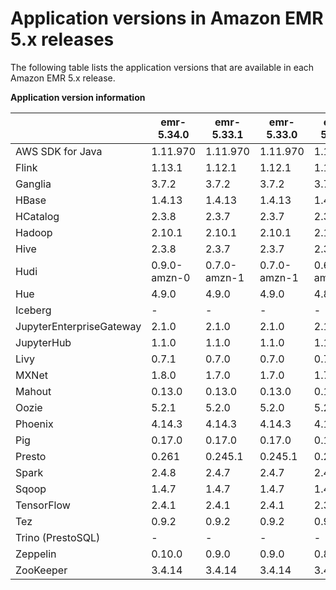 # Application versions in Amazon EMR 5\.x releases<a name="emr-release-app-versions-5.x"></a>

The following table lists the application versions that are available in each Amazon EMR 5\.x release\.


**Application version information**  

|  | emr\-5\.34\.0 | emr\-5\.33\.1 | emr\-5\.33\.0 | emr\-5\.32\.1 | emr\-5\.32\.0 | emr\-5\.31\.1 | emr\-5\.31\.0 | emr\-5\.30\.2 | emr\-5\.30\.1 | emr\-5\.30\.0 | emr\-5\.29\.0 | emr\-5\.28\.1 | emr\-5\.28\.0 | emr\-5\.27\.1 | emr\-5\.27\.0 | emr\-5\.26\.0 | emr\-5\.25\.0 | emr\-5\.24\.1 | emr\-5\.24\.0 | emr\-5\.23\.1 | emr\-5\.23\.0 | emr\-5\.22\.0 | emr\-5\.21\.2 | emr\-5\.21\.1 | emr\-5\.21\.0 | emr\-5\.20\.1 | emr\-5\.20\.0 | emr\-5\.19\.1 | emr\-5\.19\.0 | emr\-5\.18\.1 | emr\-5\.18\.0 | emr\-5\.17\.2 | emr\-5\.17\.1 | emr\-5\.17\.0 | emr\-5\.16\.1 | emr\-5\.16\.0 | emr\-5\.15\.1 | emr\-5\.15\.0 | emr\-5\.14\.2 | emr\-5\.14\.1 | emr\-5\.14\.0 | emr\-5\.13\.1 | emr\-5\.13\.0 | emr\-5\.12\.3 | emr\-5\.12\.2 | emr\-5\.12\.1 | emr\-5\.12\.0 | emr\-5\.11\.4 | emr\-5\.11\.3 | emr\-5\.11\.2 | emr\-5\.11\.1 | emr\-5\.11\.0 | emr\-5\.10\.1 | emr\-5\.10\.0 | emr\-5\.9\.1 | emr\-5\.9\.0 | emr\-5\.8\.3 | emr\-5\.8\.2 | emr\-5\.8\.1 | emr\-5\.8\.0 | emr\-5\.7\.1 | emr\-5\.7\.0 | emr\-5\.6\.1 | emr\-5\.6\.0 | emr\-5\.5\.4 | emr\-5\.5\.3 | emr\-5\.5\.2 | emr\-5\.5\.1 | emr\-5\.5\.0 | emr\-5\.4\.1 | emr\-5\.4\.0 | emr\-5\.3\.2 | emr\-5\.3\.1 | emr\-5\.3\.0 | emr\-5\.2\.3 | emr\-5\.2\.2 | emr\-5\.2\.1 | emr\-5\.2\.0 | emr\-5\.1\.1 | emr\-5\.1\.0 | emr\-5\.0\.3 | emr\-5\.0\.0 | 
| --- | --- | --- | --- | --- | --- | --- | --- | --- | --- | --- | --- | --- | --- | --- | --- | --- | --- | --- | --- | --- | --- | --- | --- | --- | --- | --- | --- | --- | --- | --- | --- | --- | --- | --- | --- | --- | --- | --- | --- | --- | --- | --- | --- | --- | --- | --- | --- | --- | --- | --- | --- | --- | --- | --- | --- | --- | --- | --- | --- | --- | --- | --- | --- | --- | --- | --- | --- | --- | --- | --- | --- | --- | --- | --- | --- | --- | --- | --- | --- | --- | --- | --- | 
| AWS SDK for Java | 1\.11\.970 | 1\.11\.970 | 1\.11\.970 | 1\.11\.890 | 1\.11\.890 | 1\.11\.852 | 1\.11\.852 | 1\.11\.759 | 1\.11\.759 | 1\.11\.759 | 1\.11\.682 | 1\.11\.659 | 1\.11\.659 | 1\.11\.615 | 1\.11\.615 | 1\.11\.595 | 1\.11\.566 | 1\.11\.546 | 1\.11\.546 | 1\.11\.519 | 1\.11\.519 | 1\.11\.510 | 1\.11\.479 | 1\.11\.479 | 1\.11\.479 | 1\.11\.461 | 1\.11\.461 | 1\.11\.433 | 1\.11\.433 | 1\.11\.393 | 1\.11\.393 | 1\.11\.336 | 1\.11\.336 | 1\.11\.336 | 1\.11\.336 | 1\.11\.336 | 1\.11\.333 | 1\.11\.333 | 1\.11\.297 | 1\.11\.297 | 1\.11\.297 | 1\.11\.297 | 1\.11\.297 | 1\.11\.267 | 1\.11\.267 | 1\.11\.267 | 1\.11\.267 | 1\.11\.238 | 1\.11\.238 | 1\.11\.238 | 1\.11\.238 | 1\.11\.238 | 1\.11\.221 | 1\.11\.221 | 1\.11\.183 | 1\.11\.183 | 1\.11\.160 | 1\.11\.160 | 1\.11\.160 | 1\.11\.160 | 1\.10\.75 | 1\.10\.75 | 1\.10\.75 | 1\.10\.75 | 1\.10\.75 | 1\.10\.75 | 1\.10\.75 | 1\.10\.75 | 1\.10\.75 | 1\.10\.75 | 1\.10\.75 | 1\.10\.75 | 1\.10\.75 | 1\.10\.75 | 1\.10\.75 | 1\.10\.75 | 1\.10\.75 | 1\.10\.75 | 1\.10\.75 | 1\.10\.75 | 1\.10\.75 | 1\.10\.75 | 
| Flink | 1\.13\.1 | 1\.12\.1 | 1\.12\.1 | 1\.11\.2 | 1\.11\.2 | 1\.11\.0 | 1\.11\.0 | 1\.10\.0 | 1\.10\.0 | 1\.10\.0 | 1\.9\.1 | 1\.9\.0 | 1\.9\.0 | 1\.8\.1 | 1\.8\.1 | 1\.8\.0 | 1\.8\.0 | 1\.8\.0 | 1\.8\.0 | 1\.7\.1 | 1\.7\.1 | 1\.7\.1 | 1\.7\.0 | 1\.7\.0 | 1\.7\.0 | 1\.6\.2 | 1\.6\.2 | 1\.6\.1 | 1\.6\.1 | 1\.6\.0 | 1\.6\.0 | 1\.5\.2 | 1\.5\.2 | 1\.5\.2 | 1\.5\.0 | 1\.5\.0 | 1\.4\.2 | 1\.4\.2 | 1\.4\.2 | 1\.4\.2 | 1\.4\.2 | 1\.4\.0 | 1\.4\.0 | 1\.4\.0 | 1\.4\.0 | 1\.4\.0 | 1\.4\.0 | 1\.3\.2 | 1\.3\.2 | 1\.3\.2 | 1\.3\.2 | 1\.3\.2 | 1\.3\.2 | 1\.3\.2 | 1\.3\.2 | 1\.3\.2 | 1\.3\.1 | 1\.3\.1 | 1\.3\.1 | 1\.3\.1 | 1\.3\.0 | 1\.3\.0 | 1\.2\.1 | 1\.2\.1 | 1\.2\.0 | 1\.2\.0 | 1\.2\.0 | 1\.2\.0 | 1\.2\.0 | 1\.2\.0 | 1\.2\.0 | 1\.1\.4 | 1\.1\.4 | 1\.1\.4 | 1\.1\.3 | 1\.1\.3 | 1\.1\.3 | 1\.1\.3 | 1\.1\.3 | 1\.1\.3 |  \-  |  \-  | 
| Ganglia | 3\.7\.2 | 3\.7\.2 | 3\.7\.2 | 3\.7\.2 | 3\.7\.2 | 3\.7\.2 | 3\.7\.2 | 3\.7\.2 | 3\.7\.2 | 3\.7\.2 | 3\.7\.2 | 3\.7\.2 | 3\.7\.2 | 3\.7\.2 | 3\.7\.2 | 3\.7\.2 | 3\.7\.2 | 3\.7\.2 | 3\.7\.2 | 3\.7\.2 | 3\.7\.2 | 3\.7\.2 | 3\.7\.2 | 3\.7\.2 | 3\.7\.2 | 3\.7\.2 | 3\.7\.2 | 3\.7\.2 | 3\.7\.2 | 3\.7\.2 | 3\.7\.2 | 3\.7\.2 | 3\.7\.2 | 3\.7\.2 | 3\.7\.2 | 3\.7\.2 | 3\.7\.2 | 3\.7\.2 | 3\.7\.2 | 3\.7\.2 | 3\.7\.2 | 3\.7\.2 | 3\.7\.2 | 3\.7\.2 | 3\.7\.2 | 3\.7\.2 | 3\.7\.2 | 3\.7\.2 | 3\.7\.2 | 3\.7\.2 | 3\.7\.2 | 3\.7\.2 | 3\.7\.2 | 3\.7\.2 | 3\.7\.2 | 3\.7\.2 | 3\.7\.2 | 3\.7\.2 | 3\.7\.2 | 3\.7\.2 | 3\.7\.2 | 3\.7\.2 | 3\.7\.2 | 3\.7\.2 | 3\.7\.2 | 3\.7\.2 | 3\.7\.2 | 3\.7\.2 | 3\.7\.2 | 3\.7\.2 | 3\.7\.2 | 3\.7\.2 | 3\.7\.2 | 3\.7\.2 | 3\.7\.2 | 3\.7\.2 | 3\.7\.2 | 3\.7\.2 | 3\.7\.2 | 3\.7\.2 | 3\.7\.2 | 3\.7\.2 | 
| HBase | 1\.4\.13 | 1\.4\.13 | 1\.4\.13 | 1\.4\.13 | 1\.4\.13 | 1\.4\.13 | 1\.4\.13 | 1\.4\.13 | 1\.4\.13 | 1\.4\.13 | 1\.4\.10 | 1\.4\.10 | 1\.4\.10 | 1\.4\.10 | 1\.4\.10 | 1\.4\.10 | 1\.4\.9 | 1\.4\.9 | 1\.4\.9 | 1\.4\.9 | 1\.4\.9 | 1\.4\.9 | 1\.4\.8 | 1\.4\.8 | 1\.4\.8 | 1\.4\.8 | 1\.4\.8 | 1\.4\.7 | 1\.4\.7 | 1\.4\.7 | 1\.4\.7 | 1\.4\.6 | 1\.4\.6 | 1\.4\.6 | 1\.4\.4 | 1\.4\.4 | 1\.4\.4 | 1\.4\.4 | 1\.4\.2 | 1\.4\.2 | 1\.4\.2 | 1\.4\.2 | 1\.4\.2 | 1\.4\.0 | 1\.4\.0 | 1\.4\.0 | 1\.4\.0 | 1\.3\.1 | 1\.3\.1 | 1\.3\.1 | 1\.3\.1 | 1\.3\.1 | 1\.3\.1 | 1\.3\.1 | 1\.3\.1 | 1\.3\.1 | 1\.3\.1 | 1\.3\.1 | 1\.3\.1 | 1\.3\.1 | 1\.3\.1 | 1\.3\.1 | 1\.3\.0 | 1\.3\.0 | 1\.3\.0 | 1\.3\.0 | 1\.3\.0 | 1\.3\.0 | 1\.3\.0 | 1\.3\.0 | 1\.3\.0 | 1\.2\.3 | 1\.2\.3 | 1\.2\.3 | 1\.2\.3 | 1\.2\.3 | 1\.2\.3 | 1\.2\.3 | 1\.2\.3 | 1\.2\.3 | 1\.2\.2 | 1\.2\.2 | 
| HCatalog | 2\.3\.8 | 2\.3\.7 | 2\.3\.7 | 2\.3\.7 | 2\.3\.7 | 2\.3\.7 | 2\.3\.7 | 2\.3\.6 | 2\.3\.6 | 2\.3\.6 | 2\.3\.6 | 2\.3\.6 | 2\.3\.6 | 2\.3\.5 | 2\.3\.5 | 2\.3\.5 | 2\.3\.5 | 2\.3\.4 | 2\.3\.4 | 2\.3\.4 | 2\.3\.4 | 2\.3\.4 | 2\.3\.4 | 2\.3\.4 | 2\.3\.4 | 2\.3\.4 | 2\.3\.4 | 2\.3\.3 | 2\.3\.3 | 2\.3\.3 | 2\.3\.3 | 2\.3\.3 | 2\.3\.3 | 2\.3\.3 | 2\.3\.3 | 2\.3\.3 | 2\.3\.3 | 2\.3\.3 | 2\.3\.2 | 2\.3\.2 | 2\.3\.2 | 2\.3\.2 | 2\.3\.2 | 2\.3\.2 | 2\.3\.2 | 2\.3\.2 | 2\.3\.2 | 2\.3\.2 | 2\.3\.2 | 2\.3\.2 | 2\.3\.2 | 2\.3\.2 | 2\.3\.1 | 2\.3\.1 | 2\.3\.0 | 2\.3\.0 | 2\.3\.0 | 2\.3\.0 | 2\.3\.0 | 2\.3\.0 | 2\.1\.1 | 2\.1\.1 | 2\.1\.1 | 2\.1\.1 | 2\.1\.1 | 2\.1\.1 | 2\.1\.1 | 2\.1\.1 | 2\.1\.1 | 2\.1\.1 | 2\.1\.1 | 2\.1\.1 | 2\.1\.1 | 2\.1\.1 | 2\.1\.0 | 2\.1\.0 | 2\.1\.0 | 2\.1\.0 | 2\.1\.0 | 2\.1\.0 | 2\.1\.0 | 2\.1\.0 | 
| Hadoop | 2\.10\.1 | 2\.10\.1 | 2\.10\.1 | 2\.10\.1 | 2\.10\.1 | 2\.10\.0 | 2\.10\.0 | 2\.8\.5 | 2\.8\.5 | 2\.8\.5 | 2\.8\.5 | 2\.8\.5 | 2\.8\.5 | 2\.8\.5 | 2\.8\.5 | 2\.8\.5 | 2\.8\.5 | 2\.8\.5 | 2\.8\.5 | 2\.8\.5 | 2\.8\.5 | 2\.8\.5 | 2\.8\.5 | 2\.8\.5 | 2\.8\.5 | 2\.8\.5 | 2\.8\.5 | 2\.8\.5 | 2\.8\.5 | 2\.8\.4 | 2\.8\.4 | 2\.8\.4 | 2\.8\.4 | 2\.8\.4 | 2\.8\.4 | 2\.8\.4 | 2\.8\.3 | 2\.8\.3 | 2\.8\.3 | 2\.8\.3 | 2\.8\.3 | 2\.8\.3 | 2\.8\.3 | 2\.8\.3 | 2\.8\.3 | 2\.8\.3 | 2\.8\.3 | 2\.7\.3 | 2\.7\.3 | 2\.7\.3 | 2\.7\.3 | 2\.7\.3 | 2\.7\.3 | 2\.7\.3 | 2\.7\.3 | 2\.7\.3 | 2\.7\.3 | 2\.7\.3 | 2\.7\.3 | 2\.7\.3 | 2\.7\.3 | 2\.7\.3 | 2\.7\.3 | 2\.7\.3 | 2\.7\.3 | 2\.7\.3 | 2\.7\.3 | 2\.7\.3 | 2\.7\.3 | 2\.7\.3 | 2\.7\.3 | 2\.7\.3 | 2\.7\.3 | 2\.7\.3 | 2\.7\.3 | 2\.7\.3 | 2\.7\.3 | 2\.7\.3 | 2\.7\.3 | 2\.7\.3 | 2\.7\.3 | 2\.7\.2 | 
| Hive | 2\.3\.8 | 2\.3\.7 | 2\.3\.7 | 2\.3\.7 | 2\.3\.7 | 2\.3\.7 | 2\.3\.7 | 2\.3\.6 | 2\.3\.6 | 2\.3\.6 | 2\.3\.6 | 2\.3\.6 | 2\.3\.6 | 2\.3\.5 | 2\.3\.5 | 2\.3\.5 | 2\.3\.5 | 2\.3\.4 | 2\.3\.4 | 2\.3\.4 | 2\.3\.4 | 2\.3\.4 | 2\.3\.4 | 2\.3\.4 | 2\.3\.4 | 2\.3\.4 | 2\.3\.4 | 2\.3\.3 | 2\.3\.3 | 2\.3\.3 | 2\.3\.3 | 2\.3\.3 | 2\.3\.3 | 2\.3\.3 | 2\.3\.3 | 2\.3\.3 | 2\.3\.3 | 2\.3\.3 | 2\.3\.2 | 2\.3\.2 | 2\.3\.2 | 2\.3\.2 | 2\.3\.2 | 2\.3\.2 | 2\.3\.2 | 2\.3\.2 | 2\.3\.2 | 2\.3\.2 | 2\.3\.2 | 2\.3\.2 | 2\.3\.2 | 2\.3\.2 | 2\.3\.1 | 2\.3\.1 | 2\.3\.0 | 2\.3\.0 | 2\.3\.0 | 2\.3\.0 | 2\.3\.0 | 2\.3\.0 | 2\.1\.1 | 2\.1\.1 | 2\.1\.1 | 2\.1\.1 | 2\.1\.1 | 2\.1\.1 | 2\.1\.1 | 2\.1\.1 | 2\.1\.1 | 2\.1\.1 | 2\.1\.1 | 2\.1\.1 | 2\.1\.1 | 2\.1\.1 | 2\.1\.0 | 2\.1\.0 | 2\.1\.0 | 2\.1\.0 | 2\.1\.0 | 2\.1\.0 | 2\.1\.0 | 2\.1\.0 | 
| Hudi | 0\.9\.0\-amzn\-0 | 0\.7\.0\-amzn\-1 | 0\.7\.0\-amzn\-1 | 0\.6\.0\-amzn\-0 | 0\.6\.0\-amzn\-0 | 0\.6\.0\-amzn\-0 | 0\.6\.0\-amzn\-0 | 0\.5\.2\-incubating | 0\.5\.2\-incubating | 0\.5\.2\-incubating | 0\.5\.0\-incubating | 0\.5\.0\-incubating | 0\.5\.0\-incubating |  \-  |  \-  |  \-  |  \-  |  \-  |  \-  |  \-  |  \-  |  \-  |  \-  |  \-  |  \-  |  \-  |  \-  |  \-  |  \-  |  \-  |  \-  |  \-  |  \-  |  \-  |  \-  |  \-  |  \-  |  \-  |  \-  |  \-  |  \-  |  \-  |  \-  |  \-  |  \-  |  \-  |  \-  |  \-  |  \-  |  \-  |  \-  |  \-  |  \-  |  \-  |  \-  |  \-  |  \-  |  \-  |  \-  |  \-  |  \-  |  \-  |  \-  |  \-  |  \-  |  \-  |  \-  |  \-  |  \-  |  \-  |  \-  |  \-  |  \-  |  \-  |  \-  |  \-  |  \-  |  \-  |  \-  |  \-  |  \-  |  \-  | 
| Hue | 4\.9\.0 | 4\.9\.0 | 4\.9\.0 | 4\.8\.0 | 4\.8\.0 | 4\.7\.1 | 4\.7\.1 | 4\.6\.0 | 4\.6\.0 | 4\.6\.0 | 4\.4\.0 | 4\.4\.0 | 4\.4\.0 | 4\.4\.0 | 4\.4\.0 | 4\.4\.0 | 4\.4\.0 | 4\.4\.0 | 4\.4\.0 | 4\.3\.0 | 4\.3\.0 | 4\.3\.0 | 4\.3\.0 | 4\.3\.0 | 4\.3\.0 | 4\.3\.0 | 4\.3\.0 | 4\.2\.0 | 4\.2\.0 | 4\.2\.0 | 4\.2\.0 | 4\.2\.0 | 4\.2\.0 | 4\.2\.0 | 4\.2\.0 | 4\.2\.0 | 4\.2\.0 | 4\.2\.0 | 4\.1\.0 | 4\.1\.0 | 4\.1\.0 | 4\.1\.0 | 4\.1\.0 | 4\.1\.0 | 4\.1\.0 | 4\.1\.0 | 4\.1\.0 | 4\.0\.1 | 4\.0\.1 | 4\.0\.1 | 4\.0\.1 | 4\.0\.1 | 4\.0\.1 | 4\.0\.1 | 4\.0\.1 | 4\.0\.1 | 3\.12\.0 | 3\.12\.0 | 3\.12\.0 | 3\.12\.0 | 3\.12\.0 | 3\.12\.0 | 3\.12\.0 | 3\.12\.0 | 3\.12\.0 | 3\.12\.0 | 3\.12\.0 | 3\.12\.0 | 3\.12\.0 | 3\.11\.0 | 3\.11\.0 | 3\.11\.0 | 3\.11\.0 | 3\.11\.0 | 3\.10\.0 | 3\.10\.0 | 3\.10\.0 | 3\.10\.0 | 3\.10\.0 | 3\.10\.0 | 3\.10\.0 | 3\.10\.0 | 
| Iceberg |  \-  |  \-  |  \-  |  \-  |  \-  |  \-  |  \-  |  \-  |  \-  |  \-  |  \-  |  \-  |  \-  |  \-  |  \-  |  \-  |  \-  |  \-  |  \-  |  \-  |  \-  |  \-  |  \-  |  \-  |  \-  |  \-  |  \-  |  \-  |  \-  |  \-  |  \-  |  \-  |  \-  |  \-  |  \-  |  \-  |  \-  |  \-  |  \-  |  \-  |  \-  |  \-  |  \-  |  \-  |  \-  |  \-  |  \-  |  \-  |  \-  |  \-  |  \-  |  \-  |  \-  |  \-  |  \-  |  \-  |  \-  |  \-  |  \-  |  \-  |  \-  |  \-  |  \-  |  \-  |  \-  |  \-  |  \-  |  \-  |  \-  |  \-  |  \-  |  \-  |  \-  |  \-  |  \-  |  \-  |  \-  |  \-  |  \-  |  \-  |  \-  |  \-  | 
| JupyterEnterpriseGateway | 2\.1\.0 | 2\.1\.0 | 2\.1\.0 | 2\.1\.0 | 2\.1\.0 |  \-  |  \-  |  \-  |  \-  |  \-  |  \-  |  \-  |  \-  |  \-  |  \-  |  \-  |  \-  |  \-  |  \-  |  \-  |  \-  |  \-  |  \-  |  \-  |  \-  |  \-  |  \-  |  \-  |  \-  |  \-  |  \-  |  \-  |  \-  |  \-  |  \-  |  \-  |  \-  |  \-  |  \-  |  \-  |  \-  |  \-  |  \-  |  \-  |  \-  |  \-  |  \-  |  \-  |  \-  |  \-  |  \-  |  \-  |  \-  |  \-  |  \-  |  \-  |  \-  |  \-  |  \-  |  \-  |  \-  |  \-  |  \-  |  \-  |  \-  |  \-  |  \-  |  \-  |  \-  |  \-  |  \-  |  \-  |  \-  |  \-  |  \-  |  \-  |  \-  |  \-  |  \-  |  \-  |  \-  |  \-  | 
| JupyterHub | 1\.1\.0 | 1\.1\.0 | 1\.1\.0 | 1\.1\.0 | 1\.1\.0 | 1\.1\.0 | 1\.1\.0 | 1\.1\.0 | 1\.1\.0 | 1\.1\.0 | 1\.0\.0 | 1\.0\.0 | 1\.0\.0 | 1\.0\.0 | 1\.0\.0 | 0\.9\.6 | 0\.9\.6 | 0\.9\.6 | 0\.9\.6 | 0\.9\.4 | 0\.9\.4 | 0\.9\.4 | 0\.9\.4 | 0\.9\.4 | 0\.9\.4 | 0\.9\.4 | 0\.9\.4 | 0\.9\.4 | 0\.9\.4 | 0\.8\.1 | 0\.8\.1 | 0\.8\.1 | 0\.8\.1 | 0\.8\.1 | 0\.8\.1 | 0\.8\.1 | 0\.8\.1 | 0\.8\.1 | 0\.8\.1 | 0\.8\.1 | 0\.8\.1 |  \-  |  \-  |  \-  |  \-  |  \-  |  \-  |  \-  |  \-  |  \-  |  \-  |  \-  |  \-  |  \-  |  \-  |  \-  |  \-  |  \-  |  \-  |  \-  |  \-  |  \-  |  \-  |  \-  |  \-  |  \-  |  \-  |  \-  |  \-  |  \-  |  \-  |  \-  |  \-  |  \-  |  \-  |  \-  |  \-  |  \-  |  \-  |  \-  |  \-  |  \-  | 
| Livy | 0\.7\.1 | 0\.7\.0 | 0\.7\.0 | 0\.7\.0 | 0\.7\.0 | 0\.7\.0 | 0\.7\.0 | 0\.7\.0 | 0\.7\.0 | 0\.7\.0 | 0\.6\.0 | 0\.6\.0 | 0\.6\.0 | 0\.6\.0 | 0\.6\.0 | 0\.6\.0 | 0\.6\.0 | 0\.6\.0 | 0\.6\.0 | 0\.5\.0 | 0\.5\.0 | 0\.5\.0 | 0\.5\.0 | 0\.5\.0 | 0\.5\.0 | 0\.5\.0 | 0\.5\.0 | 0\.5\.0 | 0\.5\.0 | 0\.5\.0 | 0\.5\.0 | 0\.5\.0 | 0\.5\.0 | 0\.5\.0 | 0\.5\.0 | 0\.5\.0 | 0\.4\.0 | 0\.4\.0 | 0\.4\.0 | 0\.4\.0 | 0\.4\.0 | 0\.4\.0 | 0\.4\.0 | 0\.4\.0 | 0\.4\.0 | 0\.4\.0 | 0\.4\.0 | 0\.4\.0 | 0\.4\.0 | 0\.4\.0 | 0\.4\.0 | 0\.4\.0 | 0\.4\.0 | 0\.4\.0 | 0\.4\.0 | 0\.4\.0 |  \-  |  \-  |  \-  |  \-  |  \-  |  \-  |  \-  |  \-  |  \-  |  \-  |  \-  |  \-  |  \-  |  \-  |  \-  |  \-  |  \-  |  \-  |  \-  |  \-  |  \-  |  \-  |  \-  |  \-  |  \-  |  \-  | 
| MXNet | 1\.8\.0 | 1\.7\.0 | 1\.7\.0 | 1\.7\.0 | 1\.7\.0 | 1\.6\.0 | 1\.6\.0 | 1\.5\.1 | 1\.5\.1 | 1\.5\.1 | 1\.5\.1 | 1\.5\.1 | 1\.5\.1 | 1\.4\.0 | 1\.4\.0 | 1\.4\.0 | 1\.4\.0 | 1\.4\.0 | 1\.4\.0 | 1\.3\.1 | 1\.3\.1 | 1\.3\.1 | 1\.3\.1 | 1\.3\.1 | 1\.3\.1 | 1\.3\.1 | 1\.3\.1 | 1\.3\.0 | 1\.3\.0 | 1\.2\.0 | 1\.2\.0 | 1\.2\.0 | 1\.2\.0 | 1\.2\.0 | 1\.2\.0 | 1\.2\.0 | 1\.1\.0 | 1\.1\.0 | 1\.1\.0 | 1\.1\.0 | 1\.1\.0 | 1\.0\.0 | 1\.0\.0 | 1\.0\.0 | 1\.0\.0 | 1\.0\.0 | 1\.0\.0 | 0\.12\.0 | 0\.12\.0 | 0\.12\.0 | 0\.12\.0 | 0\.12\.0 | 0\.12\.0 | 0\.12\.0 |  \-  |  \-  |  \-  |  \-  |  \-  |  \-  |  \-  |  \-  |  \-  |  \-  |  \-  |  \-  |  \-  |  \-  |  \-  |  \-  |  \-  |  \-  |  \-  |  \-  |  \-  |  \-  |  \-  |  \-  |  \-  |  \-  |  \-  |  \-  | 
| Mahout | 0\.13\.0 | 0\.13\.0 | 0\.13\.0 | 0\.13\.0 | 0\.13\.0 | 0\.13\.0 | 0\.13\.0 | 0\.13\.0 | 0\.13\.0 | 0\.13\.0 | 0\.13\.0 | 0\.13\.0 | 0\.13\.0 | 0\.13\.0 | 0\.13\.0 | 0\.13\.0 | 0\.13\.0 | 0\.13\.0 | 0\.13\.0 | 0\.13\.0 | 0\.13\.0 | 0\.13\.0 | 0\.13\.0 | 0\.13\.0 | 0\.13\.0 | 0\.13\.0 | 0\.13\.0 | 0\.13\.0 | 0\.13\.0 | 0\.13\.0 | 0\.13\.0 | 0\.13\.0 | 0\.13\.0 | 0\.13\.0 | 0\.13\.0 | 0\.13\.0 | 0\.13\.0 | 0\.13\.0 | 0\.13\.0 | 0\.13\.0 | 0\.13\.0 | 0\.13\.0 | 0\.13\.0 | 0\.13\.0 | 0\.13\.0 | 0\.13\.0 | 0\.13\.0 | 0\.13\.0 | 0\.13\.0 | 0\.13\.0 | 0\.13\.0 | 0\.13\.0 | 0\.13\.0 | 0\.13\.0 | 0\.13\.0 | 0\.13\.0 | 0\.13\.0 | 0\.13\.0 | 0\.13\.0 | 0\.13\.0 | 0\.13\.0 | 0\.13\.0 | 0\.13\.0 | 0\.13\.0 | 0\.12\.2 | 0\.12\.2 | 0\.12\.2 | 0\.12\.2 | 0\.12\.2 | 0\.12\.2 | 0\.12\.2 | 0\.12\.2 | 0\.12\.2 | 0\.12\.2 | 0\.12\.2 | 0\.12\.2 | 0\.12\.2 | 0\.12\.2 | 0\.12\.2 | 0\.12\.2 | 0\.12\.2 | 0\.12\.2 | 
| Oozie | 5\.2\.1 | 5\.2\.0 | 5\.2\.0 | 5\.2\.0 | 5\.2\.0 | 5\.2\.0 | 5\.2\.0 | 5\.2\.0 | 5\.2\.0 | 5\.2\.0 | 5\.1\.0 | 5\.1\.0 | 5\.1\.0 | 5\.1\.0 | 5\.1\.0 | 5\.1\.0 | 5\.1\.0 | 5\.1\.0 | 5\.1\.0 | 5\.1\.0 | 5\.1\.0 | 5\.1\.0 | 5\.0\.0 | 5\.0\.0 | 5\.0\.0 | 5\.0\.0 | 5\.0\.0 | 5\.0\.0 | 5\.0\.0 | 5\.0\.0 | 5\.0\.0 | 5\.0\.0 | 5\.0\.0 | 5\.0\.0 | 5\.0\.0 | 5\.0\.0 | 5\.0\.0 | 5\.0\.0 | 4\.3\.0 | 4\.3\.0 | 4\.3\.0 | 4\.3\.0 | 4\.3\.0 | 4\.3\.0 | 4\.3\.0 | 4\.3\.0 | 4\.3\.0 | 4\.3\.0 | 4\.3\.0 | 4\.3\.0 | 4\.3\.0 | 4\.3\.0 | 4\.3\.0 | 4\.3\.0 | 4\.3\.0 | 4\.3\.0 | 4\.3\.0 | 4\.3\.0 | 4\.3\.0 | 4\.3\.0 | 4\.3\.0 | 4\.3\.0 | 4\.3\.0 | 4\.3\.0 | 4\.3\.0 | 4\.3\.0 | 4\.3\.0 | 4\.3\.0 | 4\.3\.0 | 4\.3\.0 | 4\.3\.0 | 4\.3\.0 | 4\.3\.0 | 4\.3\.0 | 4\.2\.0 | 4\.2\.0 | 4\.2\.0 | 4\.2\.0 | 4\.2\.0 | 4\.2\.0 | 4\.2\.0 | 4\.2\.0 | 
| Phoenix | 4\.14\.3 | 4\.14\.3 | 4\.14\.3 | 4\.14\.3 | 4\.14\.3 | 4\.14\.3 | 4\.14\.3 | 4\.14\.3 | 4\.14\.3 | 4\.14\.3 | 4\.14\.3 | 4\.14\.3 | 4\.14\.3 | 4\.14\.2 | 4\.14\.2 | 4\.14\.2 | 4\.14\.1 | 4\.14\.1 | 4\.14\.1 | 4\.14\.1 | 4\.14\.1 | 4\.14\.1 | 4\.14\.0 | 4\.14\.0 | 4\.14\.0 | 4\.14\.0 | 4\.14\.0 | 4\.14\.0 | 4\.14\.0 | 4\.14\.0 | 4\.14\.0 | 4\.14\.0 | 4\.14\.0 | 4\.14\.0 | 4\.14\.0 | 4\.14\.0 | 4\.13\.0 | 4\.13\.0 | 4\.13\.0 | 4\.13\.0 | 4\.13\.0 | 4\.13\.0 | 4\.13\.0 | 4\.13\.0 | 4\.13\.0 | 4\.13\.0 | 4\.13\.0 | 4\.11\.0 | 4\.11\.0 | 4\.11\.0 | 4\.11\.0 | 4\.11\.0 | 4\.11\.0 | 4\.11\.0 | 4\.11\.0 | 4\.11\.0 | 4\.11\.0 | 4\.11\.0 | 4\.11\.0 | 4\.11\.0 | 4\.11\.0 | 4\.11\.0 | 4\.9\.0 | 4\.9\.0 | 4\.9\.0 | 4\.9\.0 | 4\.9\.0 | 4\.9\.0 | 4\.9\.0 | 4\.9\.0 | 4\.9\.0 | 4\.7\.0 | 4\.7\.0 | 4\.7\.0 | 4\.7\.0 | 4\.7\.0 | 4\.7\.0 | 4\.7\.0 | 4\.7\.0 | 4\.7\.0 | 4\.7\.0 | 4\.7\.0 | 
| Pig | 0\.17\.0 | 0\.17\.0 | 0\.17\.0 | 0\.17\.0 | 0\.17\.0 | 0\.17\.0 | 0\.17\.0 | 0\.17\.0 | 0\.17\.0 | 0\.17\.0 | 0\.17\.0 | 0\.17\.0 | 0\.17\.0 | 0\.17\.0 | 0\.17\.0 | 0\.17\.0 | 0\.17\.0 | 0\.17\.0 | 0\.17\.0 | 0\.17\.0 | 0\.17\.0 | 0\.17\.0 | 0\.17\.0 | 0\.17\.0 | 0\.17\.0 | 0\.17\.0 | 0\.17\.0 | 0\.17\.0 | 0\.17\.0 | 0\.17\.0 | 0\.17\.0 | 0\.17\.0 | 0\.17\.0 | 0\.17\.0 | 0\.17\.0 | 0\.17\.0 | 0\.17\.0 | 0\.17\.0 | 0\.17\.0 | 0\.17\.0 | 0\.17\.0 | 0\.17\.0 | 0\.17\.0 | 0\.17\.0 | 0\.17\.0 | 0\.17\.0 | 0\.17\.0 | 0\.17\.0 | 0\.17\.0 | 0\.17\.0 | 0\.17\.0 | 0\.17\.0 | 0\.17\.0 | 0\.17\.0 | 0\.17\.0 | 0\.17\.0 | 0\.16\.0 | 0\.16\.0 | 0\.16\.0 | 0\.16\.0 | 0\.16\.0 | 0\.16\.0 | 0\.16\.0 | 0\.16\.0 | 0\.16\.0 | 0\.16\.0 | 0\.16\.0 | 0\.16\.0 | 0\.16\.0 | 0\.16\.0 | 0\.16\.0 | 0\.16\.0 | 0\.16\.0 | 0\.16\.0 | 0\.16\.0 | 0\.16\.0 | 0\.16\.0 | 0\.16\.0 | 0\.16\.0 | 0\.16\.0 | 0\.16\.0 | 0\.16\.0 | 
| Presto | 0\.261 | 0\.245\.1 | 0\.245\.1 | 0\.240\.1 | 0\.240\.1 | 0\.238\.3 | 0\.238\.3 | 0\.232 | 0\.232 | 0\.232 | 0\.227 | 0\.227 | 0\.227 | 0\.224 | 0\.224 | 0\.220 | 0\.220 | 0\.219 | 0\.219 | 0\.215 | 0\.215 | 0\.215 | 0\.215 | 0\.215 | 0\.215 | 0\.214 | 0\.214 | 0\.212 | 0\.212 | 0\.210 | 0\.210 | 0\.206 | 0\.206 | 0\.206 | 0\.203 | 0\.203 | 0\.194 | 0\.194 | 0\.194 | 0\.194 | 0\.194 | 0\.194 | 0\.194 | 0\.188 | 0\.188 | 0\.188 | 0\.188 | 0\.187 | 0\.187 | 0\.187 | 0\.187 | 0\.187 | 0\.187 | 0\.187 | 0\.184 | 0\.184 | 0\.170 | 0\.170 | 0\.170 | 0\.170 | 0\.170 | 0\.170 | 0\.170 | 0\.170 | 0\.170 | 0\.170 | 0\.170 | 0\.170 | 0\.170 | 0\.166 | 0\.166 | 0\.157\.1 | 0\.157\.1 | 0\.157\.1 | 0\.157\.1 | 0\.157\.1 | 0\.157\.1 | 0\.152\.3 | 0\.152\.3 | 0\.152\.3 | 0\.152\.3 | 0\.150 | 
| Spark | 2\.4\.8 | 2\.4\.7 | 2\.4\.7 | 2\.4\.7 | 2\.4\.7 | 2\.4\.6 | 2\.4\.6 | 2\.4\.5 | 2\.4\.5 | 2\.4\.5 | 2\.4\.4 | 2\.4\.4 | 2\.4\.4 | 2\.4\.4 | 2\.4\.4 | 2\.4\.3 | 2\.4\.3 | 2\.4\.2 | 2\.4\.2 | 2\.4\.0 | 2\.4\.0 | 2\.4\.0 | 2\.4\.0 | 2\.4\.0 | 2\.4\.0 | 2\.4\.0 | 2\.4\.0 | 2\.3\.2 | 2\.3\.2 | 2\.3\.2 | 2\.3\.2 | 2\.3\.1 | 2\.3\.1 | 2\.3\.1 | 2\.3\.1 | 2\.3\.1 | 2\.3\.0 | 2\.3\.0 | 2\.3\.0 | 2\.3\.0 | 2\.3\.0 | 2\.3\.0 | 2\.3\.0 | 2\.2\.1 | 2\.2\.1 | 2\.2\.1 | 2\.2\.1 | 2\.2\.1 | 2\.2\.1 | 2\.2\.1 | 2\.2\.1 | 2\.2\.1 | 2\.2\.0 | 2\.2\.0 | 2\.2\.0 | 2\.2\.0 | 2\.2\.0 | 2\.2\.0 | 2\.2\.0 | 2\.2\.0 | 2\.1\.1 | 2\.1\.1 | 2\.1\.1 | 2\.1\.1 | 2\.1\.0 | 2\.1\.0 | 2\.1\.0 | 2\.1\.0 | 2\.1\.0 | 2\.1\.0 | 2\.1\.0 | 2\.1\.0 | 2\.1\.0 | 2\.1\.0 | 2\.0\.2 | 2\.0\.2 | 2\.0\.2 | 2\.0\.2 | 2\.0\.1 | 2\.0\.1 | 2\.0\.1 | 2\.0\.0 | 
| Sqoop | 1\.4\.7 | 1\.4\.7 | 1\.4\.7 | 1\.4\.7 | 1\.4\.7 | 1\.4\.7 | 1\.4\.7 | 1\.4\.7 | 1\.4\.7 | 1\.4\.7 | 1\.4\.7 | 1\.4\.7 | 1\.4\.7 | 1\.4\.7 | 1\.4\.7 | 1\.4\.7 | 1\.4\.7 | 1\.4\.7 | 1\.4\.7 | 1\.4\.7 | 1\.4\.7 | 1\.4\.7 | 1\.4\.7 | 1\.4\.7 | 1\.4\.7 | 1\.4\.7 | 1\.4\.7 | 1\.4\.7 | 1\.4\.7 | 1\.4\.7 | 1\.4\.7 | 1\.4\.7 | 1\.4\.7 | 1\.4\.7 | 1\.4\.7 | 1\.4\.7 | 1\.4\.7 | 1\.4\.7 | 1\.4\.7 | 1\.4\.7 | 1\.4\.7 | 1\.4\.6 | 1\.4\.6 | 1\.4\.6 | 1\.4\.6 | 1\.4\.6 | 1\.4\.6 | 1\.4\.6 | 1\.4\.6 | 1\.4\.6 | 1\.4\.6 | 1\.4\.6 | 1\.4\.6 | 1\.4\.6 | 1\.4\.6 | 1\.4\.6 | 1\.4\.6 | 1\.4\.6 | 1\.4\.6 | 1\.4\.6 | 1\.4\.6 | 1\.4\.6 | 1\.4\.6 | 1\.4\.6 | 1\.4\.6 | 1\.4\.6 | 1\.4\.6 | 1\.4\.6 | 1\.4\.6 | 1\.4\.6 | 1\.4\.6 | 1\.4\.6 | 1\.4\.6 | 1\.4\.6 | 1\.4\.6 | 1\.4\.6 | 1\.4\.6 | 1\.4\.6 | 1\.4\.6 | 1\.4\.6 | 1\.4\.6 | 1\.4\.6 | 
| TensorFlow | 2\.4\.1 | 2\.4\.1 | 2\.4\.1 | 2\.3\.1 | 2\.3\.1 | 2\.1\.0 | 2\.1\.0 | 1\.14\.0 | 1\.14\.0 | 1\.14\.0 | 1\.14\.0 | 1\.14\.0 | 1\.14\.0 | 1\.14\.0 | 1\.14\.0 | 1\.13\.1 | 1\.13\.1 | 1\.12\.0 | 1\.12\.0 | 1\.12\.0 | 1\.12\.0 | 1\.12\.0 | 1\.12\.0 | 1\.12\.0 | 1\.12\.0 | 1\.12\.0 | 1\.12\.0 | 1\.11\.0 | 1\.11\.0 | 1\.9\.0 | 1\.9\.0 | 1\.9\.0 | 1\.9\.0 | 1\.9\.0 |  \-  |  \-  |  \-  |  \-  |  \-  |  \-  |  \-  |  \-  |  \-  |  \-  |  \-  |  \-  |  \-  |  \-  |  \-  |  \-  |  \-  |  \-  |  \-  |  \-  |  \-  |  \-  |  \-  |  \-  |  \-  |  \-  |  \-  |  \-  |  \-  |  \-  |  \-  |  \-  |  \-  |  \-  |  \-  |  \-  |  \-  |  \-  |  \-  |  \-  |  \-  |  \-  |  \-  |  \-  |  \-  |  \-  |  \-  |  \-  | 
| Tez | 0\.9\.2 | 0\.9\.2 | 0\.9\.2 | 0\.9\.2 | 0\.9\.2 | 0\.9\.2 | 0\.9\.2 | 0\.9\.2 | 0\.9\.2 | 0\.9\.2 | 0\.9\.2 | 0\.9\.2 | 0\.9\.2 | 0\.9\.2 | 0\.9\.2 | 0\.9\.2 | 0\.9\.2 | 0\.9\.1 | 0\.9\.1 | 0\.9\.1 | 0\.9\.1 | 0\.9\.1 | 0\.9\.1 | 0\.9\.1 | 0\.9\.1 | 0\.9\.1 | 0\.9\.1 | 0\.8\.4 | 0\.8\.4 | 0\.8\.4 | 0\.8\.4 | 0\.8\.4 | 0\.8\.4 | 0\.8\.4 | 0\.8\.4 | 0\.8\.4 | 0\.8\.4 | 0\.8\.4 | 0\.8\.4 | 0\.8\.4 | 0\.8\.4 | 0\.8\.4 | 0\.8\.4 | 0\.8\.4 | 0\.8\.4 | 0\.8\.4 | 0\.8\.4 | 0\.8\.4 | 0\.8\.4 | 0\.8\.4 | 0\.8\.4 | 0\.8\.4 | 0\.8\.4 | 0\.8\.4 | 0\.8\.4 | 0\.8\.4 | 0\.8\.4 | 0\.8\.4 | 0\.8\.4 | 0\.8\.4 | 0\.8\.4 | 0\.8\.4 | 0\.8\.4 | 0\.8\.4 | 0\.8\.4 | 0\.8\.4 | 0\.8\.4 | 0\.8\.4 | 0\.8\.4 | 0\.8\.4 | 0\.8\.4 | 0\.8\.4 | 0\.8\.4 | 0\.8\.4 | 0\.8\.4 | 0\.8\.4 | 0\.8\.4 | 0\.8\.4 | 0\.8\.4 | 0\.8\.4 | 0\.8\.4 | 0\.8\.4 | 
| Trino \(PrestoSQL\) |  \-  |  \-  |  \-  |  \-  |  \-  |  \-  |  \-  |  \-  |  \-  |  \-  |  \-  |  \-  |  \-  |  \-  |  \-  |  \-  |  \-  |  \-  |  \-  |  \-  |  \-  |  \-  |  \-  |  \-  |  \-  |  \-  |  \-  |  \-  |  \-  |  \-  |  \-  |  \-  |  \-  |  \-  |  \-  |  \-  |  \-  |  \-  |  \-  |  \-  |  \-  |  \-  |  \-  |  \-  |  \-  |  \-  |  \-  |  \-  |  \-  |  \-  |  \-  |  \-  |  \-  |  \-  |  \-  |  \-  |  \-  |  \-  |  \-  |  \-  |  \-  |  \-  |  \-  |  \-  |  \-  |  \-  |  \-  |  \-  |  \-  |  \-  |  \-  |  \-  |  \-  |  \-  |  \-  |  \-  |  \-  |  \-  |  \-  |  \-  |  \-  |  \-  | 
| Zeppelin | 0\.10\.0 | 0\.9\.0 | 0\.9\.0 | 0\.8\.2 | 0\.8\.2 | 0\.8\.2 | 0\.8\.2 | 0\.8\.2 | 0\.8\.2 | 0\.8\.2 | 0\.8\.2 | 0\.8\.2 | 0\.8\.2 | 0\.8\.1 | 0\.8\.1 | 0\.8\.1 | 0\.8\.1 | 0\.8\.1 | 0\.8\.1 | 0\.8\.1 | 0\.8\.1 | 0\.8\.1 | 0\.8\.0 | 0\.8\.0 | 0\.8\.0 | 0\.8\.0 | 0\.8\.0 | 0\.8\.0 | 0\.8\.0 | 0\.8\.0 | 0\.8\.0 | 0\.7\.3 | 0\.7\.3 | 0\.7\.3 | 0\.7\.3 | 0\.7\.3 | 0\.7\.3 | 0\.7\.3 | 0\.7\.3 | 0\.7\.3 | 0\.7\.3 | 0\.7\.3 | 0\.7\.3 | 0\.7\.3 | 0\.7\.3 | 0\.7\.3 | 0\.7\.3 | 0\.7\.3 | 0\.7\.3 | 0\.7\.3 | 0\.7\.3 | 0\.7\.3 | 0\.7\.3 | 0\.7\.3 | 0\.7\.2 | 0\.7\.2 | 0\.7\.2 | 0\.7\.2 | 0\.7\.2 | 0\.7\.2 | 0\.7\.2 | 0\.7\.2 | 0\.7\.1 | 0\.7\.1 | 0\.7\.1 | 0\.7\.1 | 0\.7\.1 | 0\.7\.1 | 0\.7\.1 | 0\.7\.0 | 0\.7\.0 | 0\.6\.2 | 0\.6\.2 | 0\.6\.2 | 0\.6\.2 | 0\.6\.2 | 0\.6\.2 | 0\.6\.2 | 0\.6\.2 | 0\.6\.2 | 0\.6\.1 | 0\.6\.1 | 
| ZooKeeper | 3\.4\.14 | 3\.4\.14 | 3\.4\.14 | 3\.4\.14 | 3\.4\.14 | 3\.4\.14 | 3\.4\.14 | 3\.4\.14 | 3\.4\.14 | 3\.4\.14 | 3\.4\.14 | 3\.4\.14 | 3\.4\.14 | 3\.4\.14 | 3\.4\.14 | 3\.4\.14 | 3\.4\.14 | 3\.4\.13 | 3\.4\.13 | 3\.4\.13 | 3\.4\.13 | 3\.4\.13 | 3\.4\.13 | 3\.4\.13 | 3\.4\.13 | 3\.4\.13 | 3\.4\.13 | 3\.4\.13 | 3\.4\.13 | 3\.4\.12 | 3\.4\.12 | 3\.4\.12 | 3\.4\.12 | 3\.4\.12 | 3\.4\.12 | 3\.4\.12 | 3\.4\.12 | 3\.4\.12 | 3\.4\.10 | 3\.4\.10 | 3\.4\.10 | 3\.4\.10 | 3\.4\.10 | 3\.4\.10 | 3\.4\.10 | 3\.4\.10 | 3\.4\.10 | 3\.4\.10 | 3\.4\.10 | 3\.4\.10 | 3\.4\.10 | 3\.4\.10 | 3\.4\.10 | 3\.4\.10 | 3\.4\.10 | 3\.4\.10 | 3\.4\.10 | 3\.4\.10 | 3\.4\.10 | 3\.4\.10 | 3\.4\.10 | 3\.4\.10 | 3\.4\.10 | 3\.4\.10 | 3\.4\.10 | 3\.4\.10 | 3\.4\.10 | 3\.4\.10 | 3\.4\.10 | 3\.4\.9 | 3\.4\.9 | 3\.4\.9 | 3\.4\.9 | 3\.4\.9 | 3\.4\.9 | 3\.4\.9 | 3\.4\.9 | 3\.4\.8 | 3\.4\.8 | 3\.4\.8 | 3\.4\.8 | 3\.4\.8 | 